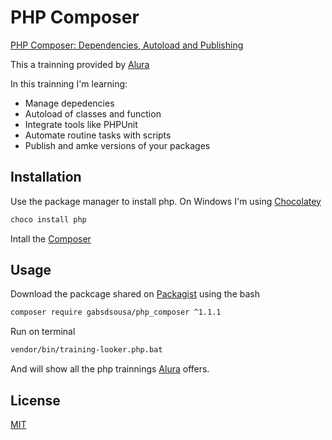 # PHP Composer
[PHP Composer: Dependencies, Autoload and Publishing](https://cursos.alura.com.br/course/php-composer)

This a trainning provided by [Alura](https://cursos.alura.com.br)

In this trainning I'm learning:
- Manage depedencies
- Autoload of classes and function
- Integrate tools like PHPUnit
- Automate routine tasks with scripts
- Publish and amke versions of your packages

## Installation

Use the package manager to install php.
On Windows I'm using [Chocolatey](https://chocolatey.org/)

```bash
choco install php
```

Intall the [Composer](https://getcomposer.org/download/)

## Usage
Download the packcage shared on [Packagist](https://packagist.org) using the bash
```bash
composer require gabsdsousa/php_composer ^1.1.1
```

Run on terminal 
```bash
vendor/bin/training-looker.php.bat
```

And will show all the php trainnings [Alura](https://cursos.alura.com.br) offers.

## License
[MIT](https://choosealicense.com/licenses/mit/)
